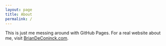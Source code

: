```yaml
---
layout: page
title: About
permalink: /
---
```


This is just me messing around with GitHub Pages. For a real website about me, visit [BrianDeConinck.com](http://www.briandeconinck.com/).

